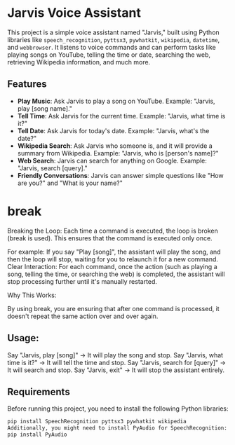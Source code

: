 # Jarvis Voice Assistant

This project is a simple voice assistant named "Jarvis," built using Python libraries like `speech_recognition`, `pyttsx3`, `pywhatkit`, `wikipedia`, `datetime`, and `webbrowser`. It listens to voice commands and can perform tasks like playing songs on YouTube, telling the time or date, searching the web, retrieving Wikipedia information, and much more.

## Features

- **Play Music**: Ask Jarvis to play a song on YouTube. Example: "Jarvis, play [song name]."
- **Tell Time**: Ask Jarvis for the current time. Example: "Jarvis, what time is it?"
- **Tell Date**: Ask Jarvis for today's date. Example: "Jarvis, what's the date?"
- **Wikipedia Search**: Ask Jarvis who someone is, and it will provide a summary from Wikipedia. Example: "Jarvis, who is [person's name]?"
- **Web Search**: Jarvis can search for anything on Google. Example: "Jarvis, search [query]."
- **Friendly Conversations**: Jarvis can answer simple questions like "How are you?" and "What is your name?"

# break
Breaking the Loop: Each time a command is executed, the loop is broken (break is used). This ensures that the command is executed only once.

For example: If you say "Play [song]", the assistant will play the song, and then the loop will stop, waiting for you to relaunch it for a new command.
Clear Interaction: For each command, once the action (such as playing a song, telling the time, or searching the web) is completed, the assistant will stop processing further until it's manually restarted.

Why This Works:

By using break, you are ensuring that after one command is processed, it doesn't repeat the same action over and over again.

## Usage:
Say "Jarvis, play [song]" → It will play the song and stop.
Say "Jarvis, what time is it?" → It will tell the time and stop.
Say "Jarvis, search for [query]" → It will search and stop.
Say "Jarvis, exit" → It will stop the assistant entirely.

## Requirements

Before running this project, you need to install the following Python libraries:

```bash
pip install SpeechRecognition pyttsx3 pywhatkit wikipedia
Additionally, you might need to install PyAudio for SpeechRecognition:
pip install PyAudio
